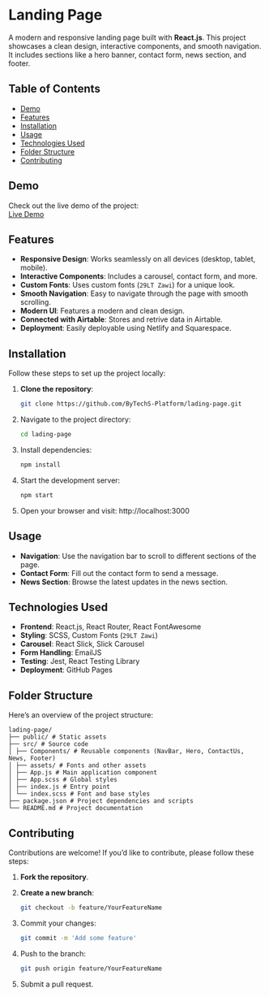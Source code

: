 # Landing Page

A modern and responsive landing page built with **React.js**. This project showcases a clean design, interactive components, and smooth navigation. It includes sections like a hero banner, contact form, news section, and footer.

## Table of Contents

- [Demo](#demo)
- [Features](#features)
- [Installation](#installation)
- [Usage](#usage)
- [Technologies Used](#technologies-used)
- [Folder Structure](#folder-structure)
- [Contributing](#contributing)

## Demo

Check out the live demo of the project:  
[Live Demo](https://bytechs.net/)

## Features

- **Responsive Design**: Works seamlessly on all devices (desktop, tablet, mobile).  
- **Interactive Components**: Includes a carousel, contact form, and more.  
- **Custom Fonts**: Uses custom fonts (`29LT Zawi`) for a unique look. 
- **Smooth Navigation**: Easy to navigate through the page with smooth scrolling.
- **Modern UI**: Features a modern and clean design.
- **Connected with Airtable**: Stores and retrive data in Airtable.
- **Deployment**: Easily deployable using Netlify and Squarespace.  

## Installation

Follow these steps to set up the project locally:

1. **Clone the repository**:  
   ```bash
   git clone https://github.com/ByTechS-Platform/lading-page.git

2. Navigate to the project directory:
    ```bash
    cd lading-page
    ```

3. Install dependencies:
    ```bash
    npm install
    ```

4. Start the development server:
    ```bash
    npm start
    ```

5. Open your browser and visit:
http://localhost:3000

## Usage

- **Navigation**: Use the navigation bar to scroll to different sections of the page.  
- **Contact Form**: Fill out the contact form to send a message.  
- **News Section**: Browse the latest updates in the news section.  

## Technologies Used

- **Frontend**: React.js, React Router, React FontAwesome  
- **Styling**: SCSS, Custom Fonts (`29LT Zawi`)  
- **Carousel**: React Slick, Slick Carousel  
- **Form Handling**: EmailJS  
- **Testing**: Jest, React Testing Library  
- **Deployment**: GitHub Pages  

## Folder Structure

Here’s an overview of the project structure:
```
lading-page/
├── public/ # Static assets
├── src/ # Source code
│ ├── Components/ # Reusable components (NavBar, Hero, ContactUs, News, Footer)
│ ├── assets/ # Fonts and other assets
│ ├── App.js # Main application component
│ ├── App.scss # Global styles
│ ├── index.js # Entry point
│ └── index.scss # Font and base styles
├── package.json # Project dependencies and scripts
└── README.md # Project documentation
```
## Contributing

Contributions are welcome! If you’d like to contribute, please follow these steps:

1. **Fork the repository**.  
2. **Create a new branch**:  
   ```bash
   git checkout -b feature/YourFeatureName
   ```
3. Commit your changes:
    ```bash
    git commit -m 'Add some feature'
    ```

4. Push to the branch:
    ```bash
    git push origin feature/YourFeatureName
    ```

5. Submit a pull request.



<!-- # Getting Started with Create React App

This project was bootstrapped with [Create React App](https://github.com/facebook/create-react-app).

## Available Scripts

In the project directory, you can run:

### `npm start`

Runs the app in the development mode.\
Open [http://localhost:3000](http://localhost:3000) to view it in your browser.

The page will reload when you make changes.\
You may also see any lint errors in the console.

### `npm test`

Launches the test runner in the interactive watch mode.\
See the section about [running tests](https://facebook.github.io/create-react-app/docs/running-tests) for more information.

### `npm run build`

Builds the app for production to the `build` folder.\
It correctly bundles React in production mode and optimizes the build for the best performance.

The build is minified and the filenames include the hashes.\
Your app is ready to be deployed!

See the section about [deployment](https://facebook.github.io/create-react-app/docs/deployment) for more information.

### `npm run eject`

**Note: this is a one-way operation. Once you `eject`, you can't go back!**

If you aren't satisfied with the build tool and configuration choices, you can `eject` at any time. This command will remove the single build dependency from your project.

Instead, it will copy all the configuration files and the transitive dependencies (webpack, Babel, ESLint, etc) right into your project so you have full control over them. All of the commands except `eject` will still work, but they will point to the copied scripts so you can tweak them. At this point you're on your own.

You don't have to ever use `eject`. The curated feature set is suitable for small and middle deployments, and you shouldn't feel obligated to use this feature. However we understand that this tool wouldn't be useful if you couldn't customize it when you are ready for it.

## Learn More

You can learn more in the [Create React App documentation](https://facebook.github.io/create-react-app/docs/getting-started).

To learn React, check out the [React documentation](https://reactjs.org/).

### Code Splitting

This section has moved here: [https://facebook.github.io/create-react-app/docs/code-splitting](https://facebook.github.io/create-react-app/docs/code-splitting)

### Analyzing the Bundle Size

This section has moved here: [https://facebook.github.io/create-react-app/docs/analyzing-the-bundle-size](https://facebook.github.io/create-react-app/docs/analyzing-the-bundle-size)

### Making a Progressive Web App

This section has moved here: [https://facebook.github.io/create-react-app/docs/making-a-progressive-web-app](https://facebook.github.io/create-react-app/docs/making-a-progressive-web-app)

### Advanced Configuration

This section has moved here: [https://facebook.github.io/create-react-app/docs/advanced-configuration](https://facebook.github.io/create-react-app/docs/advanced-configuration)

### Deployment

This section has moved here: [https://facebook.github.io/create-react-app/docs/deployment](https://facebook.github.io/create-react-app/docs/deployment)

### `npm run build` fails to minify

This section has moved here: [https://facebook.github.io/create-react-app/docs/troubleshooting#npm-run-build-fails-to-minify](https://facebook.github.io/create-react-app/docs/troubleshooting#npm-run-build-fails-to-minify) -->
